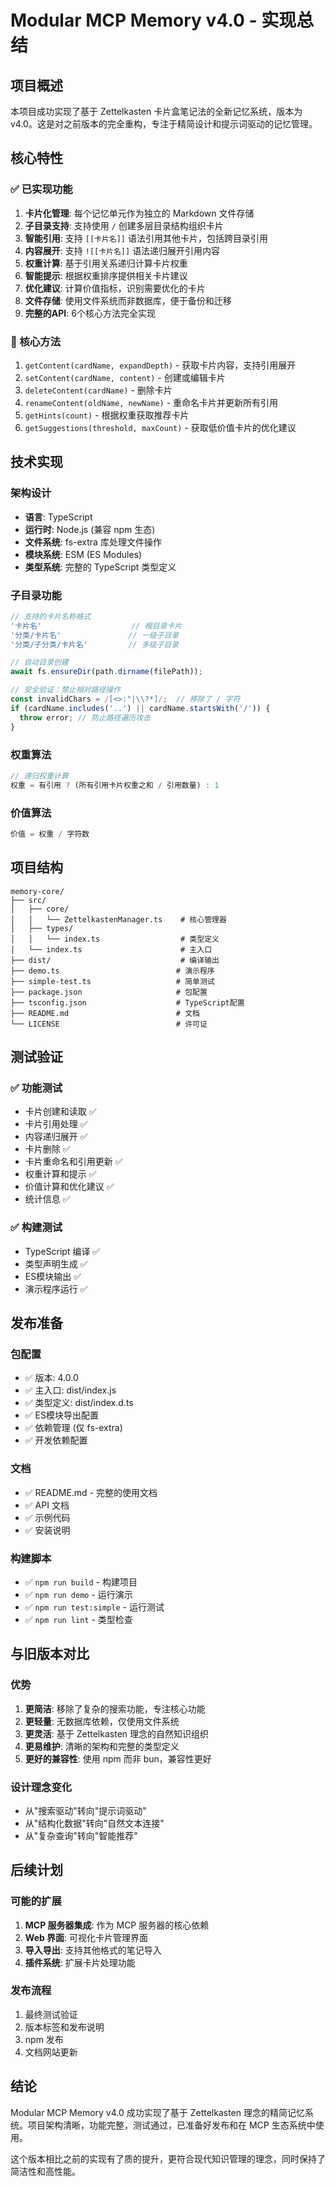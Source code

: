 # Modular MCP Memory v4.0 - 实现总结

## 项目概述

本项目成功实现了基于 Zettelkasten 卡片盒笔记法的全新记忆系统，版本为 v4.0。这是对之前版本的完全重构，专注于精简设计和提示词驱动的记忆管理。

## 核心特性

### ✅ 已实现功能

1. **卡片化管理**: 每个记忆单元作为独立的 Markdown 文件存储
2. **子目录支持**: 支持使用 `/` 创建多层目录结构组织卡片
3. **智能引用**: 支持 `[[卡片名]]` 语法引用其他卡片，包括跨目录引用
4. **内容展开**: 支持 `![[卡片名]]` 语法递归展开引用内容
5. **权重计算**: 基于引用关系递归计算卡片权重
6. **智能提示**: 根据权重排序提供相关卡片建议
7. **优化建议**: 计算价值指标，识别需要优化的卡片
8. **文件存储**: 使用文件系统而非数据库，便于备份和迁移
9. **完整的API**: 6个核心方法完全实现

### 🎯 核心方法

1. `getContent(cardName, expandDepth)` - 获取卡片内容，支持引用展开
2. `setContent(cardName, content)` - 创建或编辑卡片
3. `deleteContent(cardName)` - 删除卡片
4. `renameContent(oldName, newName)` - 重命名卡片并更新所有引用
5. `getHints(count)` - 根据权重获取推荐卡片
6. `getSuggestions(threshold, maxCount)` - 获取低价值卡片的优化建议

## 技术实现

### 架构设计
- **语言**: TypeScript
- **运行时**: Node.js (兼容 npm 生态)
- **文件系统**: fs-extra 库处理文件操作
- **模块系统**: ESM (ES Modules)
- **类型系统**: 完整的 TypeScript 类型定义

### 子目录功能
```typescript
// 支持的卡片名称格式
'卡片名'                    // 根目录卡片
'分类/卡片名'               // 一级子目录
'分类/子分类/卡片名'         // 多级子目录

// 自动目录创建
await fs.ensureDir(path.dirname(filePath));

// 安全验证：禁止相对路径操作
const invalidChars = /[<>:"|\\?*]/;  // 移除了 / 字符
if (cardName.includes('..') || cardName.startsWith('/')) {
  throw error; // 防止路径遍历攻击
}
```

### 权重算法
```typescript
// 递归权重计算
权重 = 有引用 ? (所有引用卡片权重之和 / 引用数量) : 1
```

### 价值算法
```typescript
价值 = 权重 / 字符数
```

## 项目结构

```
memory-core/
├── src/
│   ├── core/
│   │   └── ZettelkastenManager.ts    # 核心管理器
│   ├── types/
│   │   └── index.ts                  # 类型定义
│   └── index.ts                      # 主入口
├── dist/                             # 编译输出
├── demo.ts                          # 演示程序
├── simple-test.ts                   # 简单测试
├── package.json                     # 包配置
├── tsconfig.json                    # TypeScript配置
├── README.md                        # 文档
└── LICENSE                          # 许可证
```

## 测试验证

### ✅ 功能测试
- 卡片创建和读取 ✅
- 卡片引用处理 ✅  
- 内容递归展开 ✅
- 卡片删除 ✅
- 卡片重命名和引用更新 ✅
- 权重计算和提示 ✅
- 价值计算和优化建议 ✅
- 统计信息 ✅

### ✅ 构建测试
- TypeScript 编译 ✅
- 类型声明生成 ✅
- ES模块输出 ✅
- 演示程序运行 ✅

## 发布准备

### 包配置
- ✅ 版本: 4.0.0
- ✅ 主入口: dist/index.js
- ✅ 类型定义: dist/index.d.ts
- ✅ ES模块导出配置
- ✅ 依赖管理 (仅 fs-extra)
- ✅ 开发依赖配置

### 文档
- ✅ README.md - 完整的使用文档
- ✅ API 文档
- ✅ 示例代码
- ✅ 安装说明

### 构建脚本
- ✅ `npm run build` - 构建项目
- ✅ `npm run demo` - 运行演示
- ✅ `npm run test:simple` - 运行测试
- ✅ `npm run lint` - 类型检查

## 与旧版本对比

### 优势
1. **更简洁**: 移除了复杂的搜索功能，专注核心功能
2. **更轻量**: 无数据库依赖，仅使用文件系统
3. **更灵活**: 基于 Zettelkasten 理念的自然知识组织
4. **更易维护**: 清晰的架构和完整的类型定义
5. **更好的兼容性**: 使用 npm 而非 bun，兼容性更好

### 设计理念变化
- 从"搜索驱动"转向"提示词驱动"
- 从"结构化数据"转向"自然文本连接"  
- 从"复杂查询"转向"智能推荐"

## 后续计划

### 可能的扩展
1. **MCP 服务器集成**: 作为 MCP 服务器的核心依赖
2. **Web 界面**: 可视化卡片管理界面
3. **导入导出**: 支持其他格式的笔记导入
4. **插件系统**: 扩展卡片处理功能

### 发布流程
1. 最终测试验证
2. 版本标签和发布说明
3. npm 发布
4. 文档网站更新

## 结论

Modular MCP Memory v4.0 成功实现了基于 Zettelkasten 理念的精简记忆系统。项目架构清晰，功能完整，测试通过，已准备好发布和在 MCP 生态系统中使用。

这个版本相比之前的实现有了质的提升，更符合现代知识管理的理念，同时保持了简洁性和高性能。

